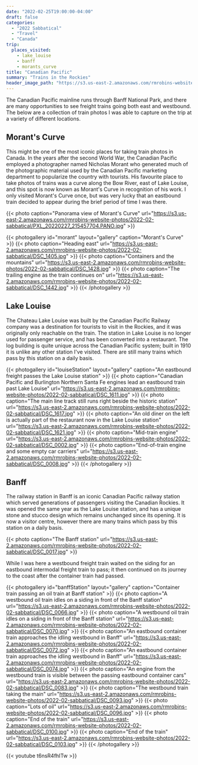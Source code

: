 ```yaml
---
date: "2022-02-25T19:00:00-04:00"
draft: false
categories:
  - "2022 Sabbatical"
  - "Travel"
  - "Canada"
trip:
  places_visited:
    - lake_louise
    - banff
    - morants_curve
title: "Canadian Pacific"
summary: "Trains in the Rockies"
header_image_path: "https://s3.us-east-2.amazonaws.com/rmrobins-website-photos/2022-02-sabbatical/DSC_1403.jpg"
---
```


The Canadian Pacific mainline runs through Banff National Park, and there are many opportunities to see freight trains going both east and westbound. The below are a collection of train photos I was able to capture on the trip at a variety of different locations.

## Morant's Curve

This might be one of the most iconic places for taking train photos in Canada. In the years after the second World War, the Canadian Pacific employed a photographer named Nicholas Morant who generated much of the photographic material used by the Canadian Pacific marketing department to popularize the country with tourists. His favourite place to take photos of trains was a curve along the Bow River, east of Lake Louise, and this spot is now known as Morant's Curve in recognition of his work. I only visited Morant's Curve once, but was very lucky that an eastbound train decided to appear during the brief period of time I was there.

{{< photo caption="Panorama view of Morant's Curve" url="https://s3.us-east-2.amazonaws.com/rmrobins-website-photos/2022-02-sabbatical/PXL_20220227_215457704.PANO.jpg" >}}

{{< photogallery id="morant" layout="gallery" caption="Morant's Curve" >}}
{{< photo caption="Heading east" url="https://s3.us-east-2.amazonaws.com/rmrobins-website-photos/2022-02-sabbatical/DSC_1405.jpg" >}}
{{< photo caption="Containers and the mountains" url="https://s3.us-east-2.amazonaws.com/rmrobins-website-photos/2022-02-sabbatical/DSC_1428.jpg" >}}
{{< photo caption="The trailing engine as the train continues on" url="https://s3.us-east-2.amazonaws.com/rmrobins-website-photos/2022-02-sabbatical/DSC_1442.jpg" >}}
{{< /photogallery >}}

## Lake Louise

The Chateau Lake Louise was built by the Canadian Pacific Railway company was a destination for tourists to visit in the Rockies, and it was originally only reachable on the train. The station in Lake Louise is no longer used for passenger service, and has been converted into a restaurant. The log building is quite unique across the Canadian Pacific system; built in 1910 it is unlike any other station I've visited.  There are still many trains which pass by this station on a daily basis.

{{< photogallery id="louiseStation" layout="gallery" caption="An eastbound freight passes the Lake Louise station" >}}
{{< photo caption="Canadian Pacific and Burlington Northern Santa Fe engines lead an eastbound train past Lake Louise" url="https://s3.us-east-2.amazonaws.com/rmrobins-website-photos/2022-02-sabbatical/DSC_1611.jpg" >}}
{{< photo caption="The main line track still runs right beside the historic station" url="https://s3.us-east-2.amazonaws.com/rmrobins-website-photos/2022-02-sabbatical/DSC_1617.jpg" >}}
{{< photo caption="An old diner on the left is actually part of the restaurant now in the Lake Louise station" url="https://s3.us-east-2.amazonaws.com/rmrobins-website-photos/2022-02-sabbatical/DSC_1621.jpg" >}}
{{< photo caption="Mid-train engine" url="https://s3.us-east-2.amazonaws.com/rmrobins-website-photos/2022-02-sabbatical/DSC_0002.jpg" >}}
{{< photo caption="End-of-train engine and some empty car carriers" url="https://s3.us-east-2.amazonaws.com/rmrobins-website-photos/2022-02-sabbatical/DSC_0008.jpg" >}}
{{< /photogallery >}}

## Banff

The railway station in Banff is an iconic Canadian Pacific railway station which served generations of passengers visiting the Canadian Rockies. It was opened the same year as the Lake Louise station, and has a unique stone and stucco design which remains unchanged since its opening. It is now a visitor centre, however there are many trains which pass by this station on a daily basis.

{{< photo caption="The Banff station" url="https://s3.us-east-2.amazonaws.com/rmrobins-website-photos/2022-02-sabbatical/DSC_0017.jpg" >}}

While I was here a westbound freight train waited on the siding for an eastbound intermodal freight train to pass; it then continued on its journey to the coast after the container train had passed.

{{< photogallery id="banffStation" layout="gallery" caption="Container train passing an oil train at Banff station" >}}
{{< photo caption="A westbound oil train idles on a siding in front of the Banff station" url="https://s3.us-east-2.amazonaws.com/rmrobins-website-photos/2022-02-sabbatical/DSC_0066.jpg" >}}
{{< photo caption="A westbound oil train idles on a siding in front of the Banff station" url="https://s3.us-east-2.amazonaws.com/rmrobins-website-photos/2022-02-sabbatical/DSC_0070.jpg" >}}
{{< photo caption="An eastbound container train approaches the idling westbound in Banff" url="https://s3.us-east-2.amazonaws.com/rmrobins-website-photos/2022-02-sabbatical/DSC_0072.jpg" >}}
{{< photo caption="An eastbound container train approaches the idling westbound in Banff" url="https://s3.us-east-2.amazonaws.com/rmrobins-website-photos/2022-02-sabbatical/DSC_0074.jpg" >}}
{{< photo caption="An engine from the westbound train is visible between the passing eastbound container cars" url="https://s3.us-east-2.amazonaws.com/rmrobins-website-photos/2022-02-sabbatical/DSC_0083.jpg" >}}
{{< photo caption="The westbound train taking the main" url="https://s3.us-east-2.amazonaws.com/rmrobins-website-photos/2022-02-sabbatical/DSC_0093.jpg" >}}
{{< photo caption="Lots of oil" url="https://s3.us-east-2.amazonaws.com/rmrobins-website-photos/2022-02-sabbatical/DSC_0096.jpg" >}}
{{< photo caption="End of the train" url="https://s3.us-east-2.amazonaws.com/rmrobins-website-photos/2022-02-sabbatical/DSC_0100.jpg" >}}
{{< photo caption="End of the train" url="https://s3.us-east-2.amazonaws.com/rmrobins-website-photos/2022-02-sabbatical/DSC_0103.jpg" >}}
{{< /photogallery >}}

{{< youtube t6nsR4fhITw >}}
